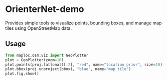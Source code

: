 # OrienterNet-demo
Provides simple tools to visualize points, bounding boxes, and manage map tiles using OpenStreetMap data.

## Usage

```python
from maploc.osm.viz import GeoPlotter
plot = GeoPlotter(zoom=16)
plot.points(proj.latlonalt[:2], "red", name="location prior", size=10)
plot.bbox(proj.unproject(bbox), "blue", name="map tile")
plot.fig.show()
